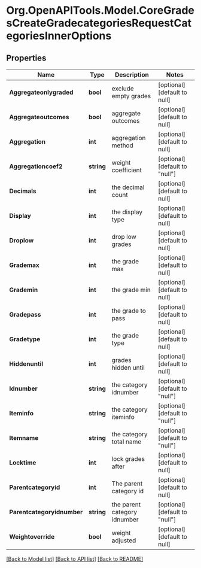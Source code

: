 # Org.OpenAPITools.Model.CoreGradesCreateGradecategoriesRequestCategoriesInnerOptions

## Properties

Name | Type | Description | Notes
------------ | ------------- | ------------- | -------------
**Aggregateonlygraded** | **bool** | exclude empty grades | [optional] [default to null]
**Aggregateoutcomes** | **bool** | aggregate outcomes | [optional] [default to null]
**Aggregation** | **int** | aggregation method | [optional] [default to null]
**Aggregationcoef2** | **string** | weight coefficient | [optional] [default to "null"]
**Decimals** | **int** | the decimal count | [optional] [default to null]
**Display** | **int** | the display type | [optional] [default to null]
**Droplow** | **int** | drop low grades | [optional] [default to null]
**Grademax** | **int** | the grade max | [optional] [default to null]
**Grademin** | **int** | the grade min | [optional] [default to null]
**Gradepass** | **int** | the grade to pass | [optional] [default to null]
**Gradetype** | **int** | the grade type | [optional] [default to null]
**Hiddenuntil** | **int** | grades hidden until | [optional] [default to null]
**Idnumber** | **string** | the category idnumber | [optional] [default to "null"]
**Iteminfo** | **string** | the category iteminfo | [optional] [default to "null"]
**Itemname** | **string** | the category total name | [optional] [default to "null"]
**Locktime** | **int** | lock grades after | [optional] [default to null]
**Parentcategoryid** | **int** | The parent category id | [optional] [default to null]
**Parentcategoryidnumber** | **string** | the parent category idnumber | [optional] [default to "null"]
**Weightoverride** | **bool** | weight adjusted | [optional] [default to null]

[[Back to Model list]](../README.md#documentation-for-models) [[Back to API list]](../README.md#documentation-for-api-endpoints) [[Back to README]](../README.md)

